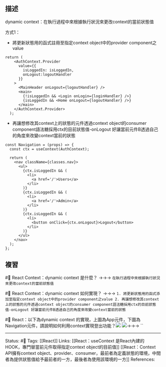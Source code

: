 ## 描述

dynamic context：在執行過程中來根據執行狀況來更改context的當前狀態值

方式1：
- 將更新狀態用的函式註冊至指定context object中的provider component之value

```
return (
    <AuthContext.Provider
      value={{
        isLoggedIn: isLoggedIn,
        onLogout:logoutHandler
      }}
    >
      <MainHeader onLogout={logoutHandler} />
      <main>
        {!isLoggedIn && <Login onLogin={loginHandler} />}
        {isLoggedIn && <Home onLogout={logoutHandler} />}
      </main>
    </AuthContext.Provider>
  );
```

- 再讓想修改其context上的狀態的元件透過context object的consumer component語法糖採用ctx的目前狀態值-onLogout 好讓當前元件B透過自己的角度來改變context當前的狀態
```
const Navigation = (props) => {
  const ctx = useContext(AuthContext);

  return (
    <nav className={classes.nav}>
      <ul>
        {ctx.isLoggedIn && (
          <li>
            <a href='/'>Users</a>
          </li>
        )}
        {ctx.isLoggedIn && (
          <li>
            <a href='/'>Admin</a>
          </li>
        )}
        {ctx.isLoggedIn && (
          <li>
            <button onClick={ctx.onLogout}>Logout</button>
          </li>
        )}
      </ul>
    </nav>
  );
};
```



## 複習

#🧠 React Context：dynamic context 是什麼？ ->->-> `在執行過程中來根據執行狀況來更改context的當前狀態值`
<!--SR:!2023-07-27,194,250-->

#🧠 React Context：dynamic context 如何實現？ ->->-> `1. 將更新狀態用的函式添加至指定context object中的provider component之value 2. 再讓想修改其context上的狀態的元件透過context object的consumer component語法糖採用ctx的目前狀態值-onLogout 好讓當前元件B透過自己的角度來改變context當前的狀態`
<!--SR:!2023-02-14,85,230-->

#🧠 React：以下為dynamic context 的實現，上圖為App元件，下圖為Navigation元件，請說明如何利用context實現登出功能？![](https://res.cloudinary.com/dqfxgtyoi/image/upload/v1663768466/blog/react/context/dynamic-context/providing-component_bniuln.png) ![](https://res.cloudinary.com/dqfxgtyoi/image/upload/v1663768466/blog/react/context/dynamic-context/comsuming-component_qfkokd.png)->->-> ``
<!--SR:!2023-05-05,81,230-->

---
Status: #🌱 
Tags:
[[React]]
Links:
[[React：useContext 是React內建的HOOK，專門替當前元件取得指定context object的目前值]]
[[React：Context API擁有context object、provider、consumer，最前者為定義狀態的環境，中間者為提供狀態值給予最前者的一方，最後者為使用該環境的一方]]
References: